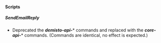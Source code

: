 
#### Scripts

##### SendEmailReply

- Deprecated the ***demisto-api-**** commands and replaced with the ***core-api-**** commands. (Commands are identical, no effect is expected.)
